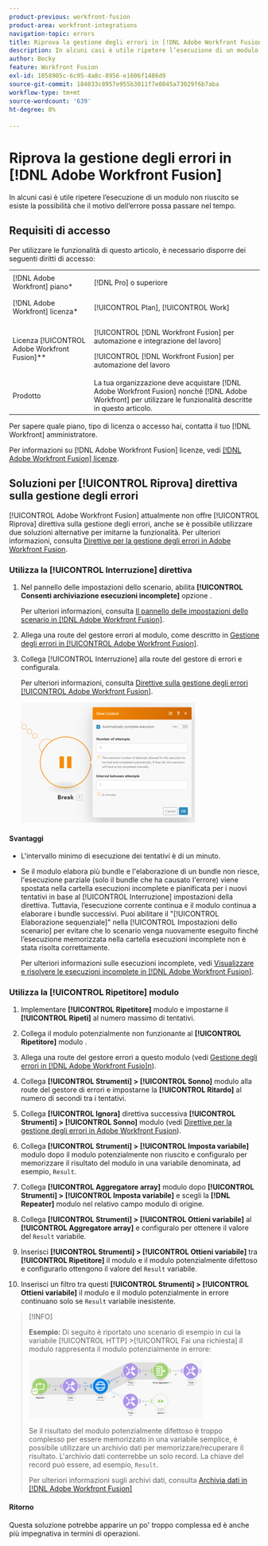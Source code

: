 ```yaml
---
product-previous: workfront-fusion
product-area: workfront-integrations
navigation-topic: errors
title: Riprova la gestione degli errori in [!DNL Adobe Workfront Fusion]
description: In alcuni casi è utile ripetere l’esecuzione di un modulo non riuscito per un paio di volte, se esiste la possibilità che il motivo dell’errore possa passare nel tempo.
author: Becky
feature: Workfront Fusion
exl-id: 1058905c-6c95-4a8c-8956-e1606f1486d9
source-git-commit: 184033c8957e955b3011f7e0845a73029f6b7aba
workflow-type: tm+mt
source-wordcount: '639'
ht-degree: 0%

---
```


# Riprova la gestione degli errori in [!DNL Adobe Workfront Fusion]

In alcuni casi è utile ripetere l’esecuzione di un modulo non riuscito se esiste la possibilità che il motivo dell’errore possa passare nel tempo.

## Requisiti di accesso

Per utilizzare le funzionalità di questo articolo, è necessario disporre dei seguenti diritti di accesso:

<table style="table-layout:auto">
 <col> 
 <col> 
 <tbody> 
  <tr> 
   <td role="rowheader">[!DNL Adobe Workfront] piano*</td> 
   <td> <p>[!DNL Pro] o superiore</p> </td> 
  </tr> 
  <tr data-mc-conditions=""> 
   <td role="rowheader">[!DNL Adobe Workfront] licenza*</td> 
   <td> <p>[!UICONTROL Plan], [!UICONTROL Work]</p> </td> 
  </tr> 
  <tr> 
   <td role="rowheader">Licenza [!UICONTROL Adobe Workfront Fusion]**</td> 
   <td> <p>[!UICONTROL [!DNL Workfront Fusion] per automazione e integrazione del lavoro] </p><p>[!UICONTROL [!DNL Workfront Fusion] per automazione del lavoro</p>  </td> 
  </tr> 
  <tr> 
   <td role="rowheader">Prodotto</td> 
   <td>La tua organizzazione deve acquistare [!DNL Adobe Workfront Fusion] nonché [!DNL Adobe Workfront] per utilizzare le funzionalità descritte in questo articolo.</td> 
  </tr> 
 </tbody> 
</table>

Per sapere quale piano, tipo di licenza o accesso hai, contatta il tuo [!DNL Workfront] amministratore.

Per informazioni su [!DNL Adobe Workfront Fusion] licenze, vedi [[!DNL Adobe Workfront Fusion] licenze](../../workfront-fusion/get-started/license-automation-vs-integration.md).

## Soluzioni per [!UICONTROL Riprova] direttiva sulla gestione degli errori

[!UICONTROL Adobe Workfront Fusion] attualmente non offre [!UICONTROL Riprova] direttiva sulla gestione degli errori, anche se è possibile utilizzare due soluzioni alternative per imitarne la funzionalità. Per ulteriori informazioni, consulta [Direttive per la gestione degli errori in Adobe Workfront Fusion](../../workfront-fusion/errors/directives-for-error-handling.md).

### Utilizza la [!UICONTROL Interruzione] direttiva

1. Nel pannello delle impostazioni dello scenario, abilita **[!UICONTROL Consenti archiviazione esecuzioni incomplete]** opzione .

   Per ulteriori informazioni, consulta [Il pannello delle impostazioni dello scenario in [!DNL Adobe Workfront Fusion]](../../workfront-fusion/scenarios/scenario-settings-panel.md).

1. Allega una route del gestore errori al modulo, come descritto in [Gestione degli errori in [!UICONTROL Adobe Workfront Fusion]](../../workfront-fusion/errors/error-handling.md).
1. Collega [!UICONTROL Interruzione] alla route del gestore di errori e configurala.

   Per ulteriori informazioni, consulta [Direttive sulla gestione degli errori [!UICONTROL Adobe Workfront Fusion]](../../workfront-fusion/errors/directives-for-error-handling.md).

   ![](assets/break-directive-350x241.png)

#### Svantaggi

* L&#39;intervallo minimo di esecuzione dei tentativi è di un minuto.
* Se il modulo elabora più bundle e l&#39;elaborazione di un bundle non riesce, l&#39;esecuzione parziale (solo il bundle che ha causato l&#39;errore) viene spostata nella cartella esecuzioni incomplete e pianificata per i nuovi tentativi in base al [!UICONTROL Interruzione] impostazioni della direttiva. Tuttavia, l’esecuzione corrente continua e il modulo continua a elaborare i bundle successivi. Puoi abilitare il &quot;[!UICONTROL Elaborazione sequenziale]&quot; nella [!UICONTROL Impostazioni dello scenario] per evitare che lo scenario venga nuovamente eseguito finché l’esecuzione memorizzata nella cartella esecuzioni incomplete non è stata risolta correttamente.

   Per ulteriori informazioni sulle esecuzioni incomplete, vedi [Visualizzare e risolvere le esecuzioni incomplete in [!DNL Adobe Workfront Fusion]](../../workfront-fusion/scenarios/view-and-resolve-incomplete-executions.md).

### Utilizza la [!UICONTROL Ripetitore] modulo

1. Implementare **[!UICONTROL Ripetitore]** modulo e impostarne il **[!UICONTROL Ripeti]** al numero massimo di tentativi.
1. Collega il modulo potenzialmente non funzionante al **[!UICONTROL Ripetitore]** modulo .
1. Allega una route del gestore errori a questo modulo (vedi [Gestione degli errori in [!DNL Adobe Workfront Fusio]n](../../workfront-fusion/errors/error-handling.md)).
1. Collega **[!UICONTROL Strumenti] > [!UICONTROL Sonno]** modulo alla route del gestore di errori e impostarne la **[!UICONTROL Ritardo]** al numero di secondi tra i tentativi.

1. Collega **[!UICONTROL Ignora]** direttiva successiva **[!UICONTROL Strumenti] > [!UICONTROL Sonno]** modulo (vedi [Direttive per la gestione degli errori in Adobe Workfront Fusion](../../workfront-fusion/errors/directives-for-error-handling.md)).

1. Collega **[!UICONTROL Strumenti] > [!UICONTROL Imposta variabile]** modulo dopo il modulo potenzialmente non riuscito e configuralo per memorizzare il risultato del modulo in una variabile denominata, ad esempio, `Result`.

1. Collega **[!UICONTROL Aggregatore array]** modulo dopo **[!UICONTROL Strumenti] > [!UICONTROL Imposta variabile]** e scegli la **[!DNL Repeater]** modulo nel relativo campo modulo di origine.

1. Collega **[!UICONTROL Strumenti] > [!UICONTROL Ottieni variabile]** al **[!UICONTROL Aggregatore array]** e configuralo per ottenere il valore del `Result` variabile.

1. Inserisci **[!UICONTROL Strumenti] > [!UICONTROL Ottieni variabile]** tra **[!UICONTROL Ripetitore]** il modulo e il modulo potenzialmente difettoso e configurarlo ottengono il valore del `Result` variabile.

1. Inserisci un filtro tra questi **[!UICONTROL Strumenti] > [!UICONTROL Ottieni variabile]** il modulo e il modulo potenzialmente in errore continuano solo se `Result` variabile inesistente.

>[!INFO]
>
>**Esempio:** Di seguito è riportato uno scenario di esempio in cui la variabile [!UICONTROL HTTP] >[!UICONTROL Fai una richiesta] il modulo rappresenta il modulo potenzialmente in errore:
>
>![](assets/http-make-request-350x116.png)
>
>Se il risultato del modulo potenzialmente difettoso è troppo complesso per essere memorizzato in una variabile semplice, è possibile utilizzare un archivio dati per memorizzare/recuperare il risultato. L&#39;archivio dati conterrebbe un solo record. La chiave del record può essere, ad esempio, `Result`.
>
>Per ulteriori informazioni sugli archivi dati, consulta [Archivia dati in [!DNL Adobe Workfront Fusion]](../../workfront-fusion/modules/data-stores.md)

#### Ritorno

Questa soluzione potrebbe apparire un po&#39; troppo complessa ed è anche più impegnativa in termini di operazioni.
